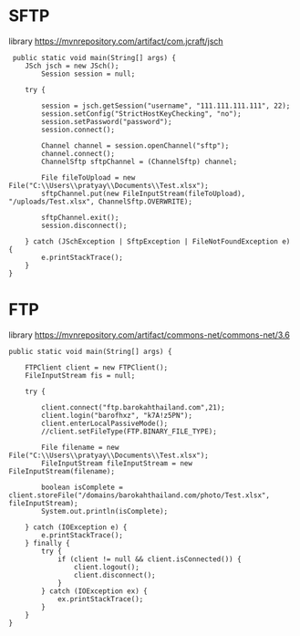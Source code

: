 # SFTP

library https://mvnrepository.com/artifact/com.jcraft/jsch

     public static void main(String[] args) {
		JSch jsch = new JSch();
        	Session session = null;
        
		try {

		    session = jsch.getSession("username", "111.111.111.111", 22);
		    session.setConfig("StrictHostKeyChecking", "no");
		    session.setPassword("password");
		    session.connect();

		    Channel channel = session.openChannel("sftp");
		    channel.connect();
		    ChannelSftp sftpChannel = (ChannelSftp) channel;

		    File fileToUpload = new File("C:\\Users\\pratyay\\Documents\\Test.xlsx");
			sftpChannel.put(new FileInputStream(fileToUpload), "/uploads/Test.xlsx", ChannelSftp.OVERWRITE);

		    sftpChannel.exit();
		    session.disconnect();

		} catch (JSchException | SftpException | FileNotFoundException e) {
		    e.printStackTrace();  
		}  
    }
    
# FTP
library https://mvnrepository.com/artifact/commons-net/commons-net/3.6
	
	public static void main(String[] args) {
		
		FTPClient client = new FTPClient();
		FileInputStream fis = null;
		
		try {
			
			client.connect("ftp.barokahthailand.com",21);
			client.login("barofhxz", "k7A!z5PN");
			client.enterLocalPassiveMode();
			//client.setFileType(FTP.BINARY_FILE_TYPE);
			
			File filename = new File("C:\\Users\\pratyay\\Documents\\Test.xlsx");
			FileInputStream fileInputStream = new FileInputStream(filename);
			
			boolean isComplete = client.storeFile("/domains/barokahthailand.com/photo/Test.xlsx", fileInputStream);
			System.out.println(isComplete);
			
		} catch (IOException e) {
			e.printStackTrace();
		} finally {
			try {
				if (client != null && client.isConnected()) {
					client.logout();
					client.disconnect();
				}
			} catch (IOException ex) {
				ex.printStackTrace();
			}
		}
	}
